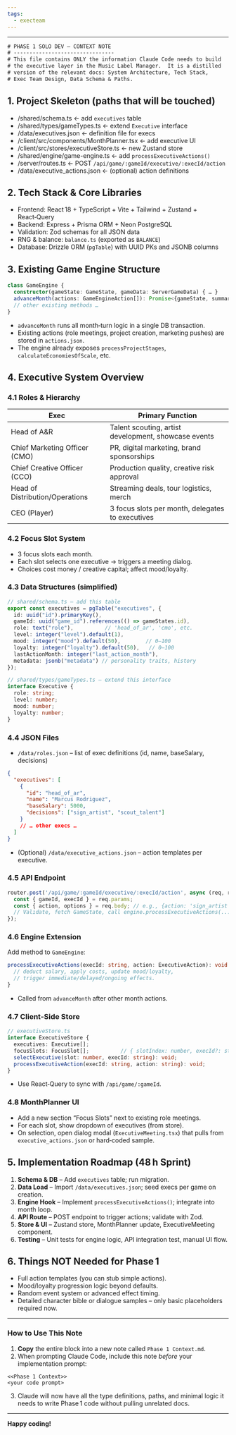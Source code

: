 ```yaml
---
tags:
  - execteam
---
```

---


```txt
# PHASE 1 SOLO DEV – CONTEXT NOTE
# --------------------------------
# This file contains ONLY the information Claude Code needs to build
# the executive layer in the Music Label Manager.  It is a distilled
# version of the relevant docs: System Architecture, Tech Stack,
# Exec Team Design, Data Schema & Paths.
```
## 1. Project Skeleton (paths that will be touched)
- /shared/schema.ts                     ← add `executives` table
- /shared/types/gameTypes.ts            ← extend `Executive` interface
- /data/executives.json                ← definition file for execs
- /client/src/components/MonthPlanner.tsx  ← add executive UI
- /client/src/stores/executiveStore.ts    ← new Zustand store
- /shared/engine/game-engine.ts          ← add `processExecutiveActions()`
- /server/routes.ts                      ← POST `/api/game/:gameId/executive/:execId/action`
- /data/executive_actions.json           ← (optional) action definitions

## 2. Tech Stack & Core Libraries
- Frontend: React 18 + TypeScript + Vite + Tailwind + Zustand + React‑Query
- Backend: Express + Prisma ORM + Neon PostgreSQL
- Validation: Zod schemas for all JSON data
- RNG & balance: `balance.ts` (exported as `BALANCE`)
- Database: Drizzle ORM (`pgTable`) with UUID PKs and JSONB columns

## 3. Existing Game Engine Structure

```ts
class GameEngine {
  constructor(gameState: GameState, gameData: ServerGameData) { … }
  advanceMonth(actions: GameEngineAction[]): Promise<{gameState, summary}>
  // other existing methods …
}
```
- `advanceMonth` runs all month‑turn logic in a single DB transaction.
- Existing actions (role meetings, project creation, marketing pushes) are stored in `actions.json`.
- The engine already exposes `processProjectStages`, `calculateEconomiesOfScale`, etc.

## 4. Executive System Overview
### 4.1 Roles & Hierarchy
| Exec | Primary Function |
|------|------------------|
| Head of A&R | Talent scouting, artist development, showcase events |
| Chief Marketing Officer (CMO) | PR, digital marketing, brand sponsorships |
| Chief Creative Officer (CCO) | Production quality, creative risk approval |
| Head of Distribution/Operations | Streaming deals, tour logistics, merch |
| CEO (Player) | 3 focus slots per month, delegates to executives |

### 4.2 Focus Slot System
- 3 focus slots each month.
- Each slot selects one executive → triggers a meeting dialog.
- Choices cost money / creative capital; affect mood/loyalty.

### 4.3 Data Structures (simplified)
```ts
// shared/schema.ts – add this table
export const executives = pgTable("executives", {
  id: uuid("id").primaryKey(),
  gameId: uuid("game_id").references(() => gameStates.id),
  role: text("role"),          // 'head_of_ar', 'cmo', etc.
  level: integer("level").default(1),
  mood: integer("mood").default(50),        // 0–100
  loyalty: integer("loyalty").default(50),   // 0–100
  lastActionMonth: integer("last_action_month"),
  metadata: jsonb("metadata") // personality traits, history
});

// shared/types/gameTypes.ts – extend this interface
interface Executive {
  role: string;
  level: number;
  mood: number;
  loyalty: number;
}
```

### 4.4 JSON Files
- `/data/roles.json` – list of exec definitions (id, name, baseSalary, decisions)
```json
{
  "executives": [
    {
      "id": "head_of_ar",
      "name": "Marcus Rodriguez",
      "baseSalary": 5000,
      "decisions": ["sign_artist", "scout_talent"]
    }
    // … other execs …
  ]
}
```
- (Optional) `/data/executive_actions.json` – action templates per executive.

### 4.5 API Endpoint
```ts
router.post('/api/game/:gameId/executive/:execId/action', async (req, res) => {
  const { gameId, execId } = req.params;
  const { action, options } = req.body; // e.g., {action: 'sign_artist', options:{artistId:'123'}}
  // Validate, fetch GameState, call engine.processExecutiveActions(...)
});
```

### 4.6 Engine Extension
Add method to `GameEngine`:
```ts
processExecutiveActions(execId: string, action: ExecutiveAction): void {
  // deduct salary, apply costs, update mood/loyalty,
  // trigger immediate/delayed/ongoing effects.
}
```
- Called from `advanceMonth` after other month actions.

### 4.7 Client‑Side Store
```ts
// executiveStore.ts
interface ExecutiveStore {
  executives: Executive[];
  focusSlots: FocusSlot[];          // { slotIndex: number, execId?: string }
  selectExecutive(slot: number, execId: string): void;
  processExecutiveAction(execId: string, action: string): void;
}
```
- Use React‑Query to sync with `/api/game/:gameId`.

### 4.8 MonthPlanner UI
- Add a new section “Focus Slots” next to existing role meetings.
- For each slot, show dropdown of executives (from store).
- On selection, open dialog modal (`ExecutiveMeeting.tsx`) that pulls from `executive_actions.json` or hard‑coded sample.

## 5. Implementation Roadmap (48 h Sprint)

1. **Schema & DB** – Add `executives` table; run migration.
2. **Data Load** – Import `/data/executives.json`; seed execs per game on creation.
3. **Engine Hook** – Implement `processExecutiveActions()`; integrate into month loop.
4. **API Route** – POST endpoint to trigger actions; validate with Zod.
5. **Store & UI** – Zustand store, MonthPlanner update, ExecutiveMeeting component.
6. **Testing** – Unit tests for engine logic, API integration test, manual UI flow.

## 6. Things NOT Needed for Phase 1
- Full action templates (you can stub simple actions).
- Mood/loyalty progression logic beyond defaults.
- Random event system or advanced effect timing.
- Detailed character bible or dialogue samples – only basic placeholders required now.

---

### How to Use This Note

1. **Copy** the entire block into a new note called `Phase 1 Context.md`.
2. When prompting Claude Code, include this note *before* your implementation prompt:

```
<<Phase 1 Context>>
<your code prompt>
```

3. Claude will now have all the type definitions, paths, and minimal logic it needs to write Phase 1 code without pulling unrelated docs.

---

**Happy coding!**